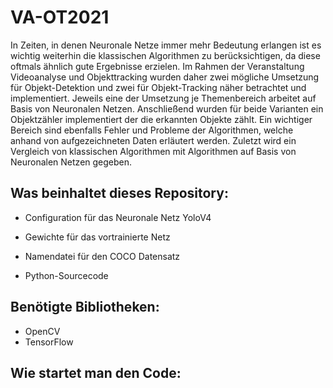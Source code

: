 # VA-OT2021

In Zeiten, in denen Neuronale Netze immer mehr Bedeutung erlangen ist es wichtig weiterhin die klassischen Algorithmen zu berücksichtigen, da diese oftmals ähnlich gute Ergebnisse erzielen. Im Rahmen der Veranstaltung Videoanalyse und Objekttracking wurden daher zwei mögliche Umsetzung für Objekt-Detektion und zwei für Objekt-Tracking näher betrachtet und implementiert. Jeweils eine der Umsetzung je Themenbereich arbeitet auf Basis von Neuronalen Netzen. Anschließend wurden für beide Varianten ein Objektzähler implementiert der die erkannten Objekte zählt. Ein wichtiger Bereich sind ebenfalls Fehler und Probleme der Algorithmen, welche anhand von aufgezeichneten Daten erläutert werden. Zuletzt wird ein Vergleich von klassischen Algorithmen mit Algorithmen auf Basis von Neuronalen Netzen gegeben.

## Was beinhaltet dieses Repository:

- Configuration für das Neuronale Netz YoloV4

- Gewichte für das vortrainierte Netz

- Namendatei für den COCO Datensatz

- Python-Sourcecode

## Benötigte Bibliotheken:

- OpenCV
- TensorFlow

## Wie startet man den Code:
